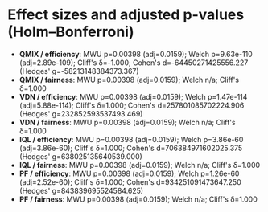 ﻿# Effect sizes and adjusted p-values (Holm–Bonferroni)

- **QMIX / efficiency**: MWU p=0.00398 (adj=0.0159); Welch p=9.63e-110 (adj=2.89e-109); Cliff's δ=-1.000; Cohen's d=-64450271425556.227 (Hedges' g=-58213148384373.367)
- **QMIX / fairness**: MWU p=0.00398 (adj=0.0159); Welch n/a; Cliff's δ=1.000
- **VDN / efficiency**: MWU p=0.00398 (adj=0.0159); Welch p=1.47e-114 (adj=5.88e-114); Cliff's δ=1.000; Cohen's d=257801085702224.906 (Hedges' g=232852593537493.469)
- **VDN / fairness**: MWU p=0.00398 (adj=0.0159); Welch n/a; Cliff's δ=1.000
- **IQL / efficiency**: MWU p=0.00398 (adj=0.0159); Welch p=3.86e-60 (adj=3.86e-60); Cliff's δ=1.000; Cohen's d=706384971602025.375 (Hedges' g=638025135640539.000)
- **IQL / fairness**: MWU p=0.00398 (adj=0.0159); Welch n/a; Cliff's δ=1.000
- **PF / efficiency**: MWU p=0.00398 (adj=0.0159); Welch p=1.26e-60 (adj=2.52e-60); Cliff's δ=1.000; Cohen's d=934251091473647.250 (Hedges' g=843839695524584.625)
- **PF / fairness**: MWU p=0.00398 (adj=0.0159); Welch n/a; Cliff's δ=1.000